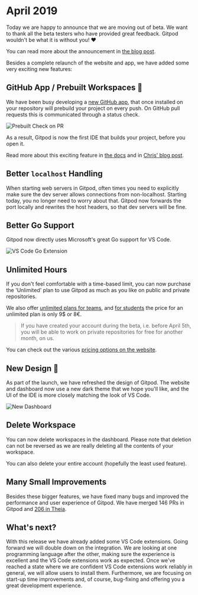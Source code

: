 # April 2019

Today we are happy to announce that we are moving out of beta.
We want to thank all the beta testers who have provided great feedback. Gitpod wouldn't be what it is without you! ❤️

You can read more about the announcement in [the blog post](/blog/gitpod-launch).

Besides a complete relaunch of the website and app, we have added some very exciting new features:

## GitHub App / Prebuilt Workspaces 🚀

We have been busy developing a <a href="https://github.com/apps/gitpod-io" target="_blank">new GitHub app</a>, that once installed on your repository will prebuild your project on every push.
On GitHub pull requests this is communicated through a status check.

![Prebuilt Check on PR](/images/docs/release-notes/2019-04-05/prebuilt-check.png)

As a result, Gitpod is now the first IDE that builds your project, before you open it.

Read more about this exciting feature in [the docs](/docs/configure/projects/prebuilds) and in [Chris' blog post](/blog/prebuilds).

## Better `localhost` Handling

When starting web servers in Gitpod, often times you need to explicitly make sure the dev server allows connections from non-localhost.
Starting today, you no longer need to worry about that. Gitpod now forwards the port locally and rewrites the host headers,
so that dev servers will be fine.

## Better Go Support

Gitpod now directly uses Microsoft's great Go support for VS Code.

![VS Code Go Extension](/images/docs/release-notes/2019-04-05/vscode-go.png)

## Unlimited Hours

If you don't feel comfortable with a time-based limit, you can now purchase the 'Unlimited' plan to use Gitpod as much as you like on public and private repositories.

We also offer [unlimited plans for teams](https://gitpod.io/teams/), and [for students](/pricing) the price for an unlimited plan is only 9$ or 8€.

> If you have created your account during the beta, i.e. before April 5th, you will be able to work on private repositories for free for another month, on us.

You can check out the various [pricing options on the website](/pricing).

## New Design 💄

As part of the launch, we have refreshed the design of Gitpod. The website and dashboard now use a new dark theme that we hope you'll like, and the UI of the
IDE is more closely matching the look of VS Code.

![New Dashboard](/images/docs/release-notes/2019-04-05/dashboard-design.png)

## Delete Workspace

You can now delete workspaces in the dashboard. Please note that deletion can not be reversed as we are really
deleting all the contents of your workspace.

You can also delete your entire account (hopefully the least used feature).

## Many Small Improvements

Besides these bigger features, we have fixed many bugs and improved the performance and user experience of Gitpod.
We have merged 146 PRs in Gitpod and <a href="https://github.com/theia-ide/theia/pulls?utf8=%E2%9C%93&q=is%3Apr+merged%3A%3E2019-02-05+" target="_blank">206 in Theia</a>.

## What's next?

With this release we have already added some VS Code extensions. Going forward we will double down on the integration.
We are looking at one programming language after the other, making sure the experience is excellent and the VS Code extensions
work as expected. Once we've reached a state where we are confident VS Code extensions work reliably in general, we will allow users to install them.
Furthermore, we are focusing on start-up time improvements and, of course, bug-fixing and offering you a great development experience.
